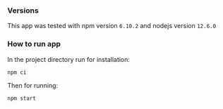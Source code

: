 ### Versions

This app was tested with npm version `6.10.2` and nodejs version `12.6.0`

### How to run app
In the project directory run for installation:

`npm ci`

Then for running:

`npm start`